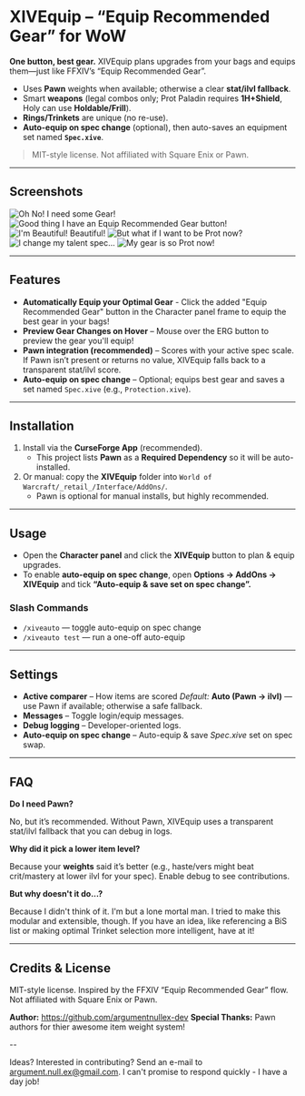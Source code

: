 # XIVEquip – “Equip Recommended Gear” for WoW

**One button, best gear.** XIVEquip plans upgrades from your bags and equips them—just like FFXIV’s “Equip Recommended Gear”.

- Uses **Pawn** weights when available; otherwise a clear **stat/ilvl fallback**.
- Smart **weapons** (legal combos only; Prot Paladin requires **1H+Shield**, Holy can use **Holdable/Frill**).
- **Rings/Trinkets** are unique (no re-use).
- **Auto-equip on spec change** (optional), then auto-saves an equipment set named **`Spec.xive`**.

> MIT-style license. Not affiliated with Square Enix or Pawn.

---

## Screenshots

![Oh No\! I need some Gear\!](/screenshots/nekkid.png)
![Good thing I have an Equip Recommended Gear button\!](/screenshots/nekkid_preview.png)
![I'm Beautiful! Beautiful!](/screenshots/holy_equipped.png)
![But what if I want to be Prot now?](/screenshots/talent_swap_me.png)
![I change my talent spec...](/screenshots/swappin.png)
![My gear is so Prot now\!](/screenshots/omg_prot_now.png)

---

## Features

- **Automatically Equip your Optimal Gear** - Click the added "Equip Recommended Gear" button in the Character panel frame to equip the best gear in your bags!
- **Preview Gear Changes on Hover** – Mouse over the ERG button to preview the gear you'll equip!
- **Pawn integration (recommended)** – Scores with your active spec scale. If Pawn isn’t present or returns no value, XIVEquip falls back to a transparent stat/ilvl score.
- **Auto-equip on spec change** – Optional; equips best gear and saves a set named `Spec.xive` (e.g., `Protection.xive`).

---

## Installation

1. Install via the **CurseForge App** (recommended).
   - This project lists **Pawn** as a **Required Dependency** so it will be auto-installed.
2. Or manual: copy the **XIVEquip** folder into `World of Warcraft/_retail_/Interface/AddOns/`.
   - Pawn is optional for manual installs, but highly recommended.

---

## Usage

- Open the **Character panel** and click the **XIVEquip** button to plan & equip upgrades.
- To enable **auto-equip on spec change**, open **Options → AddOns → XIVEquip** and tick
  **“Auto-equip & save set on spec change”.**

### Slash Commands

- `/xiveauto` — toggle auto-equip on spec change
- `/xiveauto test` — run a one-off auto-equip

---

## Settings

- **Active comparer** – How items are scored
  *Default:* **Auto (Pawn → ilvl)** — use Pawn if available; otherwise a safe fallback.
- **Messages** – Toggle login/equip messages.
- **Debug logging** – Developer-oriented logs.
- **Auto-equip on spec change** – Auto-equip & save *Spec.xive* set on spec swap.

---

## FAQ

**Do I need Pawn?**

No, but it’s recommended. Without Pawn, XIVEquip uses a transparent stat/ilvl fallback that you can debug in logs.

**Why did it pick a lower item level?**

Because your **weights** said it’s better (e.g., haste/vers might beat crit/mastery at lower ilvl for your spec). Enable debug to see contributions.

**But why doesn't it do...?**

Because I didn't think of it. I'm but a lone mortal man. I tried to make this modular and extensible, though. If you have an idea, like referencing a BiS list or making optimal Trinket selection more intelligent, have at it!

---

## Credits & License

MIT-style license. Inspired by the FFXIV “Equip Recommended Gear” flow. Not affiliated with Square Enix or Pawn.

**Author:** https://github.com/argumentnullex-dev
**Special Thanks:** Pawn authors for thier awesome item weight system!

--

Ideas? Interested in contributing? Send an e-mail to argument.null.ex@gmail.com. I can't promise to respond quickly - I have a day job!

